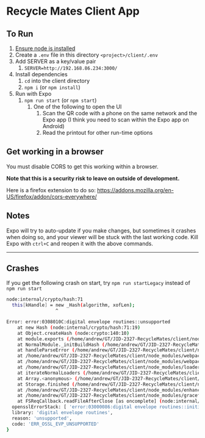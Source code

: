 # Recycle Mates Client App

## To Run

1. [Ensure node is installed](../README.md##Runtime-Requirements)
2. Create a `.env` file in this directory `<project>/client/.env`
3. Add SERVER as a key/value pair
   1. `SERVER=http://192.168.86.234:3000/`
4. Install dependencies
   1. `cd` into the client directory
   2. `npm i` (or `npm install`)
5. Run with Expo
   1. `npm run start` (or `npm start`)
      1. One of the following to open the UI
         1. Scan the QR code with a phone on the same network and the Expo app (I think you need to scan within the Expo app on Android)
         2. Read the printout for other run-time options

## Get working in a browser

You must disable CORS to get this working within a browser.

**Note that this is a security risk to leave on outside of development.**

Here is a firefox extension to do so: https://addons.mozilla.org/en-US/firefox/addon/cors-everywhere/

## Notes

Expo will try to auto-update if you make changes, but sometimes it crashes when doing so, and your viewer will be stuck with the last working code. Kill Expo with `ctrl+C` and reopen it with the above commands.

---

## Crashes

If you get the following crash on start, try `npm run startLegacy` instead of `npm run start`

```bash
node:internal/crypto/hash:71
  this[kHandle] = new _Hash(algorithm, xofLen);
                  ^

Error: error:0308010C:digital envelope routines::unsupported
    at new Hash (node:internal/crypto/hash:71:19)
    at Object.createHash (node:crypto:140:10)
    at module.exports (/home/andrew/GT/JID-2327-RecycleMates/client/node_modules/webpack/lib/util/createHash.js:135:53)
    at NormalModule._initBuildHash (/home/andrew/GT/JID-2327-RecycleMates/client/node_modules/webpack/lib/NormalModule.js:417:16)
    at handleParseError (/home/andrew/GT/JID-2327-RecycleMates/client/node_modules/webpack/lib/NormalModule.js:471:10)
    at /home/andrew/GT/JID-2327-RecycleMates/client/node_modules/webpack/lib/NormalModule.js:503:5
    at /home/andrew/GT/JID-2327-RecycleMates/client/node_modules/webpack/lib/NormalModule.js:358:12
    at /home/andrew/GT/JID-2327-RecycleMates/client/node_modules/loader-runner/lib/LoaderRunner.js:373:3
    at iterateNormalLoaders (/home/andrew/GT/JID-2327-RecycleMates/client/node_modules/loader-runner/lib/LoaderRunner.js:214:10)
    at Array.<anonymous> (/home/andrew/GT/JID-2327-RecycleMates/client/node_modules/loader-runner/lib/LoaderRunner.js:205:4)
    at Storage.finished (/home/andrew/GT/JID-2327-RecycleMates/client/node_modules/enhanced-resolve/lib/CachedInputFileSystem.js:55:16)
    at /home/andrew/GT/JID-2327-RecycleMates/client/node_modules/enhanced-resolve/lib/CachedInputFileSystem.js:91:9
    at /home/andrew/GT/JID-2327-RecycleMates/client/node_modules/graceful-fs/graceful-fs.js:123:16
    at FSReqCallback.readFileAfterClose [as oncomplete] (node:internal/fs/read_file_context:68:3) {
  opensslErrorStack: [ 'error:03000086:digital envelope routines::initialization error' ],
  library: 'digital envelope routines',
  reason: 'unsupported',
  code: 'ERR_OSSL_EVP_UNSUPPORTED'
}
```
